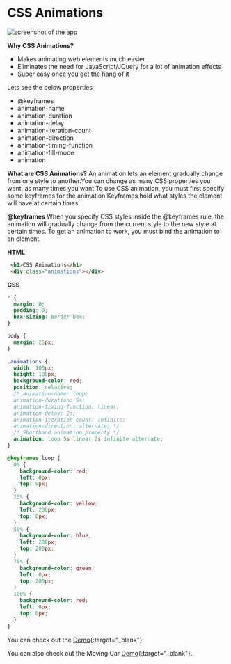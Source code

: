 


# CSS Animations

![screenshot of the app](https://raw.githubusercontent.com/praveenorugantitech/praveenorugantitech-express-js/master/tech.PNG)

**Why CSS Animations?**
- Makes animating web elements much easier
- Eliminates the need for JavaScript/JQuery for a lot of animation effects
- Super easy once you get the hang of it

Lets see the below properties
- @keyframes
- animation-name
- animation-duration
- animation-delay
- animation-iteration-count
- animation-direction
- animation-timing-function
- animation-fill-mode
- animation


**What are CSS Animations?**
An animation lets an element gradually change from one style to another.You can change as many CSS properties you want, as many times you want.To use CSS animation, you must first specify some keyframes for the animation.Keyframes hold what styles the element will have at certain times.

**@keyframes**
When you specify CSS styles inside the @keyframes rule, the animation will gradually change from the current style to the new style at certain times.
To get an animation to work, you must bind the animation to an element.


**HTML**

```HTML
 <h1>CSS Animations</h1>
 <div class="animations"></div>
```

**CSS**

```CSS
* {
  margin: 0;
  padding: 0;
  box-sizing: border-box;
}

body {
  margin: 25px;
}

.animations {
  width: 100px;
  height: 100px;
  background-color: red;
  position: relative;
  /* animation-name: loop;
  animation-duration: 5s;
  animation-timing-function: linear;
  animation-delay: 2s;
  animation-iteration-count: infinite;
  animation-direction: alternate; */
  /* Shorthand animation property */
  animation: loop 5s linear 2s infinite alternate;
}

@keyframes loop {
  0% {
    background-color: red;
    left: 0px;
    top: 0px;
  }
  25% {
    background-color: yellow;
    left: 200px;
    top: 0px;
  }
  50% {
    background-color: blue;
    left: 200px;
    top: 200px;
  }
  75% {
    background-color: green;
    left: 0px;
    top: 200px;
  }
  100% {
    background-color: red;
    left: 0px;
    top: 0px;
  }
}

```

You can check out the [Demo](https://praveenorugantitech.github.io/praveenorugantitech-css/19_Animations/Demo){:target="_blank"}.

You can also check out the Moving Car [Demo](https://praveenorugantitech.github.io/praveenorugantitech-css/19_Animations/Demo/Moving_Car.html){:target="_blank"}.




